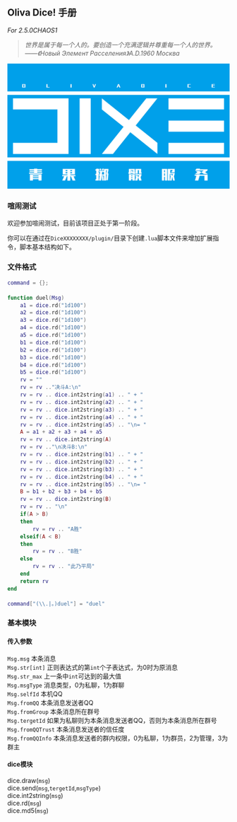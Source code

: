## Oliva Dice! 手册

*For 2.5.0CHAOS1*

> *世界是属于每一个人的。要创造一个充满逻辑并尊重每一个人的世界。*    
> *——《Новый Элемент Расселения》A.D.1960 Москва*

![DIXE(OLIVADICE)](_static/DIXE_OLIVADICE.jpg)

### 喧闹测试
欢迎参加喧闹测试，目前该项目正处于第一阶段。

你可以在通过在`DiceXXXXXXXX/plugin/`目录下创建`.lua`脚本文件来增加扩展指令，脚本基本结构如下。

### 文件格式

```lua
command = {};

function duel(Msg)
    a1 = dice.rd("1d100")
    a2 = dice.rd("1d100")
    a3 = dice.rd("1d100")
    a4 = dice.rd("1d100")
    a5 = dice.rd("1d100")
    b1 = dice.rd("1d100")
    b2 = dice.rd("1d100")
    b3 = dice.rd("1d100")
    b4 = dice.rd("1d100")
    b5 = dice.rd("1d100")
    rv = ""
    rv = rv .."决斗A:\n"
    rv = rv .. dice.int2string(a1) .. " + "
    rv = rv .. dice.int2string(a2) .. " + "
    rv = rv .. dice.int2string(a3) .. " + "
    rv = rv .. dice.int2string(a4) .. " + "
    rv = rv .. dice.int2string(a5) .. "\n= "
    A = a1 + a2 + a3 + a4 + a5
    rv = rv .. dice.int2string(A)
    rv = rv .."\n决斗B:\n"
    rv = rv .. dice.int2string(b1) .. " + "
    rv = rv .. dice.int2string(b2) .. " + "
    rv = rv .. dice.int2string(b3) .. " + "
    rv = rv .. dice.int2string(b4) .. " + "
    rv = rv .. dice.int2string(b5) .. "\n= "
    B = b1 + b2 + b3 + b4 + b5
    rv = rv .. dice.int2string(B)
    rv = rv .. "\n"
    if(A > B)
    then
        rv = rv .. "A胜"
    elseif(A < B)
    then
        rv = rv .. "B胜"
    else
        rv = rv .. "此乃平局"
    end
    return rv
end

command["(\\.|。)duel"] = "duel"
```

### 基本模块

#### 传入参数
`Msg.msg` 本条消息  
`Msg.str[int]` 正则表达式的第`int`个子表达式，为0时为原消息  
`Msg.str_max` 上一条中`int`可达到的最大值  
`Msg.msgType` 消息类型，0为私聊，1为群聊  
`Msg.selfId` 本机QQ  
`Msg.fromQQ` 本条消息发送者QQ  
`Msg.fromGroup` 本条消息所在群号  
`Msg.tergetId` 如果为私聊则为本条消息发送者QQ，否则为本条消息所在群号  
`Msg.fromQQTrust` 本条消息发送者的信任度  
`Msg.fromQQInfo` 本条消息发送者的群内权限，0为私聊，1为群员，2为管理，3为群主  

#### dice模块

dice.draw(`msg`)  
dice.send(`msg`,`tergetId`,`msgType`)  
dice.int2string(`msg`)  
dice.rd(`msg`)  
dice.md5(`msg`)  
